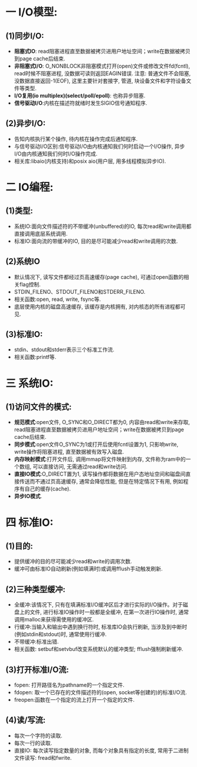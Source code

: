 # 一 I/O模型:
## (1)同步I/O:
- **阻塞式IO**: read阻塞进程直至数据被拷贝进用户地址空间；write在数据被拷贝到page cache后结束.
- **非阻塞式I/O**: O_NONBLOCK非阻塞模式打开(open)文件或修改文件fd(fcntl), read时候不阻塞进程, 没数据可读则返回EAGIN错误. 注意: 普通文件不会阻塞, 没数据直接返回-1(EOF), 这里主要针对套接字, 管道, 块设备文件和字符设备文件等类型.
- **I/O复用(io multiplex)(select/poll/epoll)**: 也称异步阻塞.
- **信号驱动I/O**:内核在描述符就绪时发生SIGIO信号通知程序.

## (2)异步I/O:
- 告知内核执行某个操作, 待内核在操作完成后通知程序.
- 与信号驱动I/O区别:信号驱动I/O由内核通知我们何时启动一个I/O操作, 异步I/O由内核通知我们何时I/O操作完成.
- 相关库:libaio(内核支持)和posix aio(用户层, 用多线程模拟异步IO).

# 二 IO编程:
## (1)类型:
- 系统IO:面向文件描述符的不带缓冲(unbuffered)的IO, 每次read和write调用都直接调用底层系统调用.
- 标准IO:面向流的带缓冲的IO, 目的是尽可能减少read和write调用的次数.

## (2)系统IO
- 默认情况下, 读写文件都经过页高速缓存(page cache), 可通过open函数的相关flag控制.
- STDIN_FILENO、STDOUT_FILENO和STDERR_FILENO.
- 相关函数:open, read, write, fsync等.
- 底层使用内核的磁盘高速缓存, 该缓存是内核拥有, 对内核态的所有进程都可见.

## (3)标准IO:
- stdin、stdout和stderr表示三个标准工作流.
- 相关函数:printf等.

# 三 系统IO:
## (1)访问文件的模式:
- **规范模式**:open文件, O_SYNC和O_DIRECT都为0, 内容由read和write来存取, read阻塞进程直至数据被拷贝进用户地址空间；write在数据被拷贝到page cache后结束.
- **同步模式**:open文件O_SYNC为1或打开后使用fcntl设置为1, 只影响write, write操作将阻塞进程, 直至数据被有效写入磁盘.
- **内存映射模式**:打开文件后, 调用mmap将文件映射到内存, 文件称为ram中的一个数组, 可以直接访问, 无需通过read和write访问.
- **直接IO模式**:O_DIRECT置为1, 读写操作都将数据在用户态地址空间和磁盘间直接传送而不通过页高速缓存, 通常会降低性能, 但是在特定情况下有用, 例如程序有自己的缓存(cache).
- **异步IO模式**.

# 四 标准IO:
## (1)目的:
- 提供缓冲的目的尽可能减少read和write的调用次数.
- 缓冲可由标准IO自动刷新(例如填满时)或调用fflush手动触发刷新.

## (2)三种类型缓冲:
- 全缓冲:该情况下, 只有在填满标准I/O缓冲区后才进行实际的I/O操作。对于磁盘上的文件, 进行标准IO操作时一般都是全缓冲, 在第一次进行IO操作时, 通常调用malloc来获得需使用的缓冲区.
- 行缓冲:当输入和输出中遇到换行符时, 标准库IO会执行刷新, 当涉及到中断时(例如stdin和stdout)时, 通常使用行缓冲.
- 不带缓冲:标准出错.
- 相关函数: setbuf和setvbuf改变系统默认的缓冲类型; fflush强制刷新缓冲.

## (3)打开标准I/O流:
- fopen: 打开路径名为pathname的一个指定文件.
- fdopen: 取一个已存在的文件描述符的(open, socket等创建的)的标准I/O流.
- freopen:函数在一个指定的流上打开一个指定的文件.

## (4)读/写流:
- 每次一个字符的读取.
- 每次一行的读取.
- 直接IO: 每次读写指定数量的对象, 而每个对象具有指定的长度, 常用于二进制文件读写: fread和fwrite.
